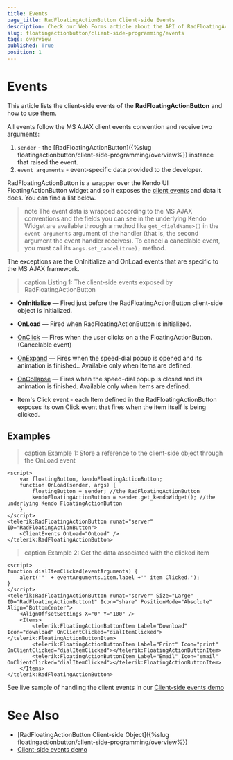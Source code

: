```yaml
---
title: Events
page_title: RadFloatingActionButton Client-side Events
description: Check our Web Forms article about the API of RadFloatingActionButton object.
slug: floatingactionbutton/client-side-programming/events
tags: overview
published: True
position: 1
---
```


# Events

This article lists the client-side events of the **RadFloatingActionButton** and how to use them.

All events follow the MS AJAX client events convention and receive two arguments:

1. `sender` - the [RadFloatingActionButton]({%slug floatingactionbutton/client-side-programming/overview%}) instance that raised the event.
1. `event arguments` - event-specific data provided to the developer.

RadFloatingActionButton is a wrapper over the Kendo UI FloatingActionButton widget and so it exposes the [client events](https://docs.telerik.com/kendo-ui/api/javascript/ui/floatingactionbutton#events) and data it does. You can find a list below.

>note The event data is wrapped according to the MS AJAX conventions and the fields you can see in the underlying Kendo Widget are available through a method like `get_<fieldName>()` in the `event arguments` argument of the handler (that is, the second argument the event handler receives). To cancel a   cancelable event, you must call its `args.set_cancel(true);` method.

The exceptions are the OnInitialize and OnLoad events that are specific to the MS AJAX framework.

>caption Listing 1: The client-side events exposed by RadFloatingActionButton

* **OnInitialize** — Fired just before the RadFloatingActionButton client-side object is initialized.

* **OnLoad** — Fired when RadFloatingActionButton is initialized.
  
* [OnClick](https://docs.telerik.com/kendo-ui/api/javascript/ui/floatingactionbutton/events/click) — Fires when the user clicks on a the FloatingActionButton. (Cancelable event)

* [OnExpand](https://docs.telerik.com/kendo-ui/api/javascript/ui/floatingactionbutton/events/collapse) — Fires when the speed-dial popup is opened and its animation is finished.. Available only when Items are defined.

* [OnCollapse](https://docs.telerik.com/kendo-ui/api/javascript/ui/floatingactionbutton/events/collapse) — Fires when the speed-dial popup is closed and its animation is finished. Available only when Items are defined.

* Item's Click event - each Item defined in the RadFloatingActionButton exposes its own Click event that fires when the item itself is being clicked.

## Examples

>caption Example 1: Store a reference to the client-side object through the OnLoad event

````ASP.NET
<script>
	var floatingButton, kendoFloatingActionButton;
	function OnLoad(sender, args) {
		floatingButton = sender; //the RadFloatingActionButton
		kendoFloatingActionButton = sender.get_kendoWidget(); //the underlying Kendo FloatingActionButton
	}
</script>
<telerik:RadFloatingActionButton runat="server" ID="RadFloatingActionButton">
    <ClientEvents OnLoad="OnLoad" />
</telerik:RadFloatingActionButton>
````

>caption Example 2: Get the data associated with the clicked item

````ASP.NET
<script>
function dialItemClicked(eventArguments) {
    alert('"' + eventArguments.item.label +'" item Clicked.');
}
</script>
<telerik:RadFloatingActionButton runat="server" Size="Large" ID="RadFloatingActionButton1" Icon="share" PositionMode="Absolute" Align="BottomCenter">
    <AlignOffsetSettings X="0" Y="100" />
    <Items>
        <telerik:FloatingActionButtonItem Label="Download" Icon="download" OnClientClicked="dialItemClicked"></telerik:FloatingActionButtonItem>
        <telerik:FloatingActionButtonItem Label="Print" Icon="print" OnClientClicked="dialItemClicked"></telerik:FloatingActionButtonItem>
        <telerik:FloatingActionButtonItem Label="Email" Icon="email" OnClientClicked="dialItemClicked"></telerik:FloatingActionButtonItem>
    </Items>
</telerik:RadFloatingActionButton>
````

See live sample of handling the client events in our [Client-side events demo](https://demos.telerik.com/aspnet-ajax/floatingactionbutton/events/defaultcs.aspx)


# See Also

 * [RadFloatingActionButton Client-side Object]({%slug floatingactionbutton/client-side-programming/overview%})
 * [Client-side events demo](https://demos.telerik.com/aspnet-ajax/floatingactionbutton/events/defaultcs.aspx)


